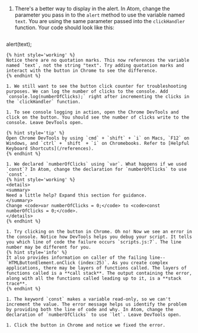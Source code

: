 1. There's a better way to display in the alert. In Atom, change the parameter you pass in to the `alert` method to use the variable named `text`. You are using the same parameter passed into the `clickHandler` function. Your code should look like this:

   ```javascript
alert(text);
   ```
   {% hint style='working' %}
Notice there are no quotation marks. This now references the variable named `text`, not the string "text". Try adding quotation marks and interact with the button in Chrome to see the difference.
   {% endhint %}   

1. We still want to see the button click counter for troubleshooting purposes. We can log the number of clicks to the console. Add `console.log(numberOfClicks);` right after incrementing the clicks in the `clickHandler` function.

1. To see console logging in action, open the Chrome DevTools and click on the button. You should see the number of clicks write to the console. Leave DevTools open.

   {% hint style='tip' %}
Open Chrome DevTools by using `cmd` + `shift` + `i` on Macs, `F12` on Windows, and `ctrl` + `shift` + `i` on Chromebooks. Refer to [Helpful Keyboard Shortcuts](/references).
   {% endhint %}   

1. We declared `numberOfClicks` using `var`. What happens if we used `const`? In Atom, change the declaration for `numberOfClicks` to use `const`.
   {% hint style='working' %}
<details>
<summary>
Need a little help? Expand this section for guidance. 
</summary>
Change <code>var numberOfClicks = 0;</code> to <code>const numberOfClicks = 0;</code>.
</details>
   {% endhint %}

1. Try clicking on the button in Chrome. Oh no! Now we see an error in the console. Notice how DevTools helps you debug your script. It tells you which line of code the failure occurs `scripts.js:7`. The line number may be different for you.
   {% hint style='info' %}
It also provides information on caller of the failing line-- `HTMLButtonElement.onClick (index:25)`. As you create complex applications, there may be layers of functions called. The layers of functions called is a **call stack**. The output containing the error, along with all the functions called leading up to it, is a **stack trace**.
   {% endhint %}

1. The keyword `const` makes a variable read-only, so we can't increment the value. The error message helps us identify the problem by providing both the line of code and why. In Atom, change the declaration of `numberOfClicks` to use `let`. Leave DevTools open.

1. Click the button in Chrome and notice we fixed the error.
